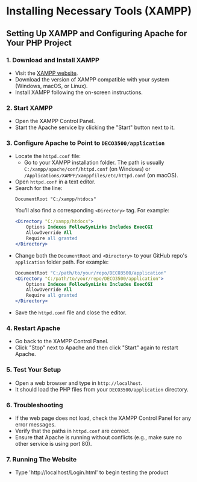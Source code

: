 # Installing Necessary Tools (XAMPP)
## Setting Up XAMPP and Configuring Apache for Your PHP Project

### 1. **Download and Install XAMPP**
   - Visit the [XAMPP website](https://www.apachefriends.org/index.html).
   - Download the version of XAMPP compatible with your system (Windows, macOS, or Linux).
   - Install XAMPP following the on-screen instructions.

### 2. **Start XAMPP**
   - Open the XAMPP Control Panel.
   - Start the Apache service by clicking the "Start" button next to it.

### 3. **Configure Apache to Point to `DECO3500/application`**
   - Locate the `httpd.conf` file:
     - Go to your XAMPP installation folder. The path is usually `C:/xampp/apache/conf/httpd.conf` (on Windows) or `/Applications/XAMPP/xamppfiles/etc/httpd.conf` (on macOS).
   - Open `httpd.conf` in a text editor.
   - Search for the line:
     ```
     DocumentRoot "C:/xampp/htdocs"
     ```
     You’ll also find a corresponding `<Directory>` tag. For example:
     ```apache
     <Directory "C:/xampp/htdocs">
         Options Indexes FollowSymLinks Includes ExecCGI
         AllowOverride All
         Require all granted
     </Directory>
     ```
   - Change both the `DocumentRoot` and `<Directory>` to your GitHub repo's `application` folder path. For example:
     ```apache
     DocumentRoot "C:/path/to/your/repo/DECO3500/application"
     <Directory "C:/path/to/your/repo/DECO3500/application">
         Options Indexes FollowSymLinks Includes ExecCGI
         AllowOverride All
         Require all granted
     </Directory>
     ```
   - Save the `httpd.conf` file and close the editor.

### 4. **Restart Apache**
   - Go back to the XAMPP Control Panel.
   - Click "Stop" next to Apache and then click "Start" again to restart Apache.

### 5. **Test Your Setup**
   - Open a web browser and type in `http://localhost`.
   - It should load the PHP files from your `DECO3500/application` directory.

### 6. **Troubleshooting**
   - If the web page does not load, check the XAMPP Control Panel for any error messages.
   - Verify that the paths in `httpd.conf` are correct.
   - Ensure that Apache is running without conflicts (e.g., make sure no other service is using port 80).

### 7. **Running The Website**
   - Type 'http://localhost/Login.html' to begin testing the product
